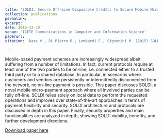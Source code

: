 ```yaml
---
title: "SOLDI: Secure Off-Line Disposable CredIts to Secure Mobile Micro Payments"
collection: publications
permalink: 
excerpt: 
date: 2015-12-30
venue: 'ICETE Communications in Computer and Information Science'
paperurl: 
citation: 'Daza V., Di Pietro R., Lombardi F., Signorini M. (2015) SOLDI: Secure Off-Line Disposable CredIts to Secure Mobile Micro Payments. In: Obaidat M., Holzinger A., Filipe J. (eds) E-Business and Telecommunications. ICETE 2014. Communications in Computer and Information Science, vol 554. Springer, Cham'

---
```


Mobile-based payment schemes are increasingly widespread albeit suffering from a number of limitations. In fact, current protocols require at least one of the two parties to be on-line, i.e. connected either to a trusted third party or to a shared database. In particular, in scenarios where customers and vendors are persistently or intermittently disconnected from the network, no on-line payment is possible. This paper discusses SOLDI, a novel mobile micro-payment approach where all involved parties can be fully off-line. SOLDI relies solely on local data to perform the requested operations and improves over state-of-the-art approaches in terms of payment flexibility and security. SOLDI architecture and protocols are discussed in depth in this paper. Finally, security properties and main functionalities are analyzed in depth, showing SOLDI viability, benefits, and further development directions.

[Download paper here](<https://link.springer.com/chapter/10.1007/978-3-319-25915-4_18>)

